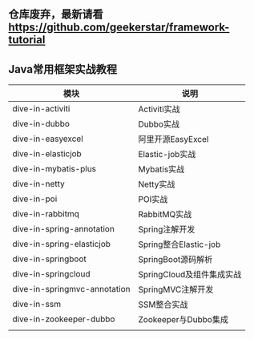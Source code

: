 ## 仓库废弃，最新请看 https://github.com/geekerstar/framework-tutorial

## Java常用框架实战教程


|  模块   | 说明  |
|  ----  | ----  |
| dive-in-activiti | Activiti实战 |
| dive-in-dubbo | Dubbo实战 |
| dive-in-easyexcel | 阿里开源EasyExcel |
| dive-in-elasticjob | Elastic-job实战 |
| dive-in-mybatis-plus | Mybatis实战 |
| dive-in-netty | Netty实战 |
| dive-in-poi | POI实战 |
| dive-in-rabbitmq | RabbitMQ实战 |
| dive-in-spring-annotation | Spring注解开发 |
| dive-in-spring-elasticjob | Spring整合Elastic-job |
| dive-in-springboot | SpringBoot源码解析 |
| dive-in-springcloud | SpringCloud及组件集成实战 |
| dive-in-springmvc-annotation | SpringMVC注解开发 |
| dive-in-ssm | SSM整合实战 |
| dive-in-zookeeper-dubbo | Zookeeper与Dubbo集成 |
|  |  |
